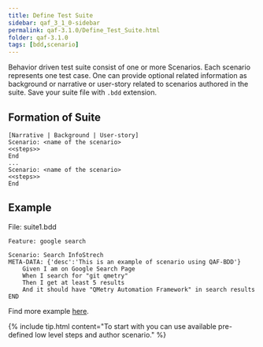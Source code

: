 ```yaml
---
title: Define Test Suite
sidebar: qaf_3_1_0-sidebar
permalink: qaf-3.1.0/Define_Test_Suite.html
folder: qaf-3.1.0
tags: [bdd,scenario]
---
```


Behavior driven test suite consist of one or more Scenarios. Each scenario represents one test case. One can provide optional related information as background or narrative or user-story related to scenarios authored in the suite. Save your suite file with `.bdd` extension.


## Formation of Suite

```
[Narrative | Background | User-story]
Scenario: <name of the scenario>
<<steps>>
End
...
Scenario: <name of the scenario>
<<steps>>
End
```

## Example
File: suite1.bdd

```
Feature: google search

Scenario: Search InfoStrech
META-DATA: {'desc':'This is an example of scenario using QAF-BDD'}
	Given I am on Google Search Page
	When I search for "git qmetry"
	Then I get at least 5 results
	And it should have "QMetry Automation Framework" in search results
END
```
Find more example [here](https://github.com/qmetry/qaf/tree/master/test/resources/scenarios).

{% include tip.html content="To start with you can use available pre-defined low level steps and author scenario." %}
